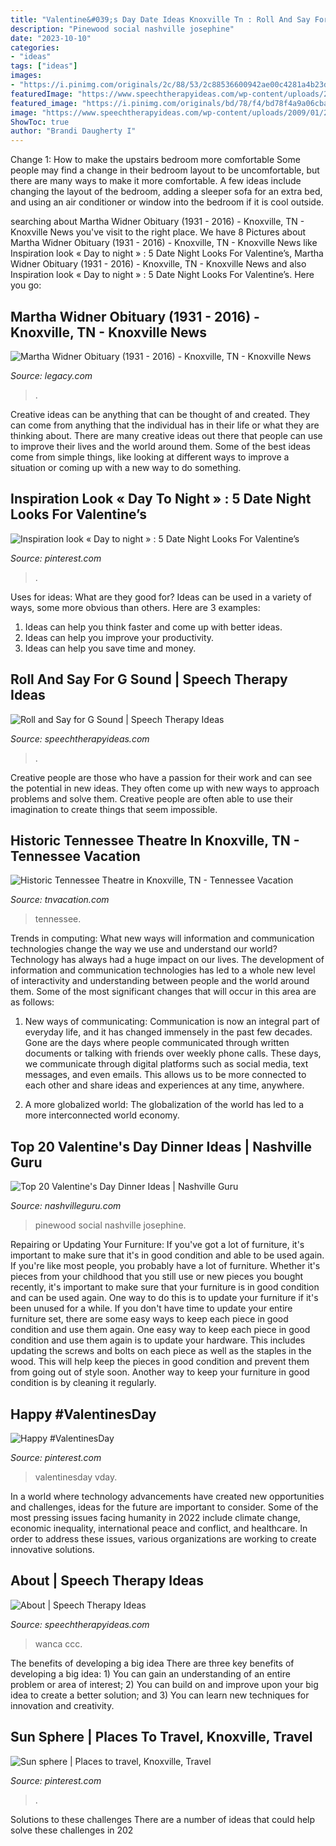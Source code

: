 ```yaml
---
title: "Valentine&#039;s Day Date Ideas Knoxville Tn : Roll And Say For G Sound"
description: "Pinewood social nashville josephine"
date: "2023-10-10"
categories:
- "ideas"
tags: ["ideas"]
images:
- "https://i.pinimg.com/originals/2c/88/53/2c88536600942ae00c4281a4b23dd5f6.jpg"
featuredImage: "https://www.speechtherapyideas.com/wp-content/uploads/2009/01/2018-Wanca-Family-184-e1536602881943.jpg"
featured_image: "https://i.pinimg.com/originals/bd/78/f4/bd78f4a9a06cbabb6406a5c586c53c08.jpg"
image: "https://www.speechtherapyideas.com/wp-content/uploads/2009/01/2018-Wanca-Family-184-e1536602881943.jpg"
ShowToc: true
author: "Brandi Daugherty I"
---
```



Change 1: How to make the upstairs bedroom more comfortable
Some people may find a change in their bedroom layout to be uncomfortable, but there are many ways to make it more comfortable. A few ideas include changing the layout of the bedroom, adding a sleeper sofa for an extra bed, and using an air conditioner or window into the bedroom if it is cool outside.

	

		
searching about Martha Widner Obituary (1931 - 2016) - Knoxville, TN - Knoxville News you've visit to the right place. We have 8 Pictures about Martha Widner Obituary (1931 - 2016) - Knoxville, TN - Knoxville News like Inspiration look « Day to night » : 5 Date Night Looks For Valentine’s, Martha Widner Obituary (1931 - 2016) - Knoxville, TN - Knoxville News and also Inspiration look « Day to night » : 5 Date Night Looks For Valentine’s. Here you go:
		
    
## Martha Widner Obituary (1931 - 2016) - Knoxville, TN - Knoxville News

<img loading=lazy src="https://cache.legacy.net/legacy/images/cobrands/knoxnews/photos/Image-90833_20161231.jpgx?w=300&amp;h=300&amp;option=3" onerror="this.onerror=null;this.src='https://tse3.mm.bing.net/th?id=OIP.4CX_Fxu0FKavVKKQy_nJqgAAAA&amp;pid=15.1';" alt="Martha Widner Obituary (1931 - 2016) - Knoxville, TN - Knoxville News">

_Source: legacy.com_

>. 

	

Creative ideas can be anything that can be thought of and created. They can come from anything that the individual has in their life or what they are thinking about. There are many creative ideas out there that people can use to improve their lives and the world around them. Some of the best ideas come from simple things, like looking at different ways to improve a situation or coming up with a new way to do something.

    
## Inspiration Look « Day To Night » : 5 Date Night Looks For Valentine’s

<img loading=lazy src="https://i.pinimg.com/originals/2c/88/53/2c88536600942ae00c4281a4b23dd5f6.jpg" onerror="this.onerror=null;this.src='https://tse3.mm.bing.net/th?id=OIP.S4W58qs5OQbyIj7zgCoqegHaLG&amp;pid=15.1';" alt="Inspiration look « Day to night » : 5 Date Night Looks For Valentine’s">

_Source: pinterest.com_

>. 

	

Uses for ideas: What are they good for?
Ideas can be used in a variety of ways, some more obvious than others. Here are 3 examples:
1. Ideas can help you think faster and come up with better ideas.
2. Ideas can help you improve your productivity.    
3. Ideas can help you save time and money.

    
## Roll And Say For G Sound | Speech Therapy Ideas

<img loading=lazy src="https://www.speechtherapyideas.com/wp-content/uploads/2022/10/roll_say_g_print_interactive.png" onerror="this.onerror=null;this.src='https://tse1.mm.bing.net/th?id=OIP.BY9tnYzNUUe4PfUO9EkjvgHaE8&amp;pid=15.1';" alt="Roll and Say for G Sound | Speech Therapy Ideas">

_Source: speechtherapyideas.com_

>. 

	

Creative people are those who have a passion for their work and can see the potential in new ideas. They often come up with new ways to approach problems and solve them. Creative people are often able to use their imagination to create things that seem impossible.

    
## Historic Tennessee Theatre In Knoxville, TN - Tennessee Vacation

<img loading=lazy src="https://www.tnvacation.com/sites/default/files/styles/hero/public/partner/experience-header.jpg" onerror="this.onerror=null;this.src='https://tse4.mm.bing.net/th?id=OIP.mbayWiHjdvVCqqJ1ncIPNwHaEN&amp;pid=15.1';" alt="Historic Tennessee Theatre in Knoxville, TN - Tennessee Vacation">

_Source: tnvacation.com_

>tennessee. 

	

Trends in computing: What new ways will information and communication technologies change the way we use and understand our world?
Technology has always had a huge impact on our lives. The development of information and communication technologies has led to a whole new level of interactivity and understanding between people and the world around them. Some of the most significant changes that will occur in this area are as follows:
1) New ways of communicating: Communication is now an integral part of everyday life, and it has changed immensely in the past few decades. Gone are the days where people communicated through written documents or talking with friends over weekly phone calls. These days, we communicate through digital platforms such as social media, text messages, and even emails. This allows us to be more connected to each other and share ideas and experiences at any time, anywhere.

2) A more globalized world: The globalization of the world has led to a more interconnected world economy.

    
## Top 20 Valentine&#039;s Day Dinner Ideas | Nashville Guru

<img loading=lazy src="http://nashvilleguru.com/officialwebsite/wp-content/uploads/2014/01/Pinewood-Social-Nashville-Tennessee-28.jpg" onerror="this.onerror=null;this.src='https://tse4.mm.bing.net/th?id=OIP.0_sZmY4ctjRNBJmIzslaPwHaLG&amp;pid=15.1';" alt="Top 20 Valentine&#039;s Day Dinner Ideas | Nashville Guru">

_Source: nashvilleguru.com_

>pinewood social nashville josephine. 

	

Repairing or Updating Your Furniture: If you've got a lot of furniture, it's important to make sure that it's in good condition and able to be used again.
If you're like most people, you probably have a lot of furniture. Whether it's pieces from your childhood that you still use or new pieces you bought recently, it's important to make sure that your furniture is in good condition and can be used again. One way to do this is to update your furniture if it's been unused for a while. If you don't have time to update your entire furniture set, there are some easy ways to keep each piece in good condition and use them again. 
One easy way to keep each piece in good condition and use them again is to update your hardware. This includes updating the screws and bolts on each piece as well as the staples in the wood. This will help keep the pieces in good condition and prevent them from going out of style soon. Another way to keep your furniture in good condition is by cleaning it regularly.

    
## Happy #ValentinesDay

<img loading=lazy src="https://i.pinimg.com/originals/bd/78/f4/bd78f4a9a06cbabb6406a5c586c53c08.jpg" onerror="this.onerror=null;this.src='https://tse4.mm.bing.net/th?id=OIP.zJWjqKz5vGYotg-3W_fHtwHaHa&amp;pid=15.1';" alt="Happy #ValentinesDay">

_Source: pinterest.com_

>valentinesday vday. 

	

In a world where technology advancements have created new opportunities and challenges, ideas for the future are important to consider. Some of the most pressing issues facing humanity in 2022 include climate change, economic inequality, international peace and conflict, and healthcare. In order to address these issues, various organizations are working to create innovative solutions.

    
## About | Speech Therapy Ideas

<img loading=lazy src="https://www.speechtherapyideas.com/wp-content/uploads/2009/01/2018-Wanca-Family-184-e1536602881943.jpg" onerror="this.onerror=null;this.src='https://tse4.mm.bing.net/th?id=OIP.PtoeuSU0hk4WHSxRVeITJgHaJb&amp;pid=15.1';" alt="About | Speech Therapy Ideas">

_Source: speechtherapyideas.com_

>wanca ccc. 

	

The benefits of developing a big idea
There are three key benefits of developing a big idea: 1) You can gain an understanding of an entire problem or area of interest; 2) You can build on and improve upon your big idea to create a better solution; and 3) You can learn new techniques for innovation and creativity.

    
## Sun Sphere | Places To Travel, Knoxville, Travel

<img loading=lazy src="https://i.pinimg.com/originals/36/57/47/365747a4641829a3cd66e2073d7b4c7b.jpg" onerror="this.onerror=null;this.src='https://tse2.mm.bing.net/th?id=OIP.2ndTGOKbmFN9xaS8pO210QAAAA&amp;pid=15.1';" alt="Sun sphere | Places to travel, Knoxville, Travel">

_Source: pinterest.com_

>. 

	

Solutions to these challenges
There are a number of ideas that could help solve these challenges in 202
